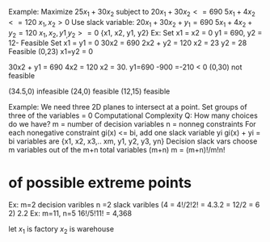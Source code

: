 Example: Maximize $25x_1 + 30x_2$ subject to
				$20x_1 + 30x_2 <= 690$
				$5x_1 + 4x_2 <= 120$
				$x_1, x_2 > 0$
Use slack variable:
				$20x_1 + 30x_2 + y_1 = 690$
				$5x_1 + 4x_2 +y_2 = 120$
				$x_1, x_2, y1_, y_2 >= 0$
			{x1, x2, y1, y2}
Ex: Set x1 = x2 = 0
y1 = 690, y2 = 12-
Feasible
Set x1 = y1 = 0
30x2 = 690
2x2 + y2 = 120
x2 = 23
y2 = 28
Feasible (0,23)
x1=y2 = 0

30x2 + y1 = 690
4x2 = 120
x2 = 30. y1=690 -900
=-210 < 0
(0,30) not feasible

(34.5,0) infeasible
(24,0) feasible
(12,15) feasible

Example: We need three 2D planes to intersect at a point.
Set groups of three of the variables = 0
Computational Complexity
Q: How many choices do we have?
m = number of decision variables
n = nonneg constraints
For each nonegative constraint gi(x) <= bi, add one slack variable yi
gi(x) + yi = bi
variables are
{x1, x2, x3,.. xm, y1, y2, y3, yn}
 Decision            slack vars
 choose m variables out of the m+n total variables
 (m+n)
 m = (m+n)!/m!n!
 # of possible extreme points
Ex: m=2 decision varibles
n =2 slack varibles
(4 = 4!/2!2! = 4.3.2 = 12/2 = 6
2)                       2.2
Ex: m=11, n=5
16!/5!11! = 4,368

let $x_1$ is factory 
$x_2$ is warehouse
